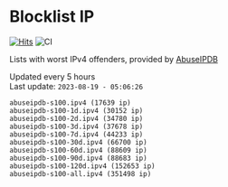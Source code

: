 # Blocklist IP

[![Hits](https://hits.seeyoufarm.com/api/count/incr/badge.svg?url=https%3A%2F%2Fgithub.com%2Fborestad%2Fblocklist-ip%2F&count_bg=%2379C83D&title_bg=%23555555&icon=&icon_color=%23E7E7E7&title=hits&edge_flat=false)](https://hits.seeyoufarm.com)  ![CI](https://img.shields.io/github/workflow/status/borestad/blocklist-ip/CI?style=flat-square)

Lists with worst IPv4 offenders, provided by [AbuseIPDB](https://www.abuseipdb.com/)

<!-- FOOTER-PLACEHOLDER -->
Updated every 5 hours<br>
Last update: `2023-08-19 - 05:06:26`
```
abuseipdb-s100.ipv4 (17639 ip)
abuseipdb-s100-1d.ipv4 (30152 ip)
abuseipdb-s100-2d.ipv4 (34780 ip)
abuseipdb-s100-3d.ipv4 (37678 ip)
abuseipdb-s100-7d.ipv4 (44233 ip)
abuseipdb-s100-30d.ipv4 (66700 ip)
abuseipdb-s100-60d.ipv4 (88609 ip)
abuseipdb-s100-90d.ipv4 (88683 ip)
abuseipdb-s100-120d.ipv4 (152653 ip)
abuseipdb-s100-all.ipv4 (351498 ip)
```
